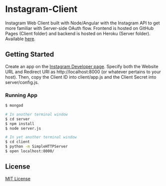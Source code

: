Instagram-Client
================

Instagram Web Client built with Node/Angular with the Instagram API to get more familiar with Server-side OAuth flow. Frontend is hosted on GitHub Pages (Client folder) and backend is hosted on Heroku (Server folder). Available [here](http://xasos.github.io/Instagram-Client).

## Getting Started
Create an app on the [Instagram Developer page](http://instagram.com/developer/). Specify both the Website URL and Redirect URI as http://localhost:8000 (or whatever pertains to your host). Then, copy the Client ID into client/app.js and the Client Secret into server/config.js.

### Running App
```sh
$ mongod

# In another terminal window
$ cd server
$ npm install
$ node server.js

# In yet another terminal window
$ cd client
$ python -m SimpleHTTPServer
$ open localhost:8000/
```

## License
[MIT License](LICENSE)
